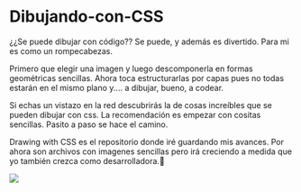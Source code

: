 # Dibujando-con-CSS

¿¿Se puede dibujar con código?? Se puede, y además es divertido. Para mi es como un rompecabezas.

Primero que elegir una imagen y luego descomponerla en formas geométricas sencillas. Ahora toca estructurarlas por capas pues no todas estarán en el mismo plano y.... a dibujar, bueno, a codear.

Si echas un vistazo en la red descubrirás la de cosas increíbles que se pueden dibujar con css. La recomendación es empezar con cositas sencillas. Pasito a paso se hace el camino.

Drawing with CSS es el repositorio donde iré guardando mis avances. Por ahora son archivos con imagenes sencillas pero irá creciendo a medida que yo también crezca como desarrolladora.🚀

<img src="https://im2.ezgif.com/tmp/ezgif-2-daf50d4187.gif">
